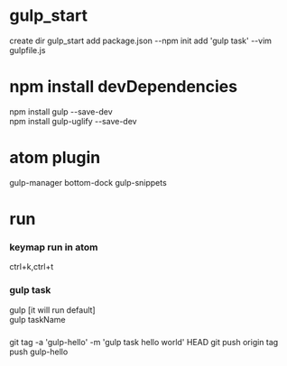 # gulp_start
create dir gulp_start
add package.json --npm init
add 'gulp task' --vim gulpfile.js

# npm install devDependencies
npm install gulp --save-dev  
npm install gulp-uglify --save-dev

# atom plugin
gulp-manager
bottom-dock
gulp-snippets

# run
### keymap run in atom
ctrl+k,ctrl+t

### gulp task
gulp [it will run default]  
gulp taskName


###
git tag -a 'gulp-hello' -m 'gulp task hello world' HEAD
git push origin tag push gulp-hello

